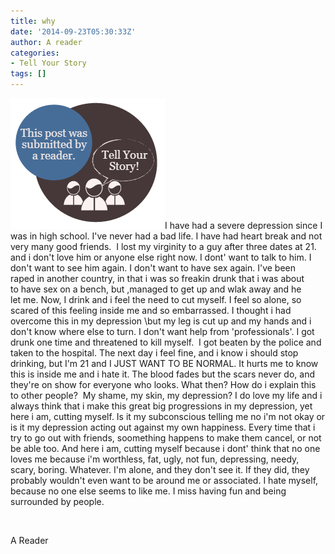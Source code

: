 ```yaml
---
title: why
date: '2014-09-23T05:30:33Z'
author: A reader
categories:
- Tell Your Story
tags: []
---
```


<img class="alignleft size-full wp-image-1519" src="/images/tell-your-story.png" alt="This post was submitted by a reader." width="247" height="209" />I have had a severe depression since I was in high school. I've never had a bad life. I have had heart break and not very many good friends.  I lost my virginity to a guy after three dates at 21. and i don't love him or anyone else right now. I dont' want to talk to him. I don't want to see him again. I don't want to have sex again. I've been raped in another country, in that i was so freakin drunk that i was about to have sex on a bench, but ,managed to get up and wlak away and he let me. Now, I drink and i feel the need to cut myself. I feel so alone, so scared of this feeling inside me and so embarrassed. I thought i had overcome this in my depression \but my leg is cut up and my hands and i don't know where else to turn. I don't want help from 'professionals'. I got drunk one time and threatened to kill myself.  I got beaten by the police and taken to the hospital. The next day i feel fine, and i know i should stop drinking, but I'm 21 and I JUST WANT TO BE NORMAL. It hurts me to know this is inside me and i hate it. The blood fades but the scars never do, and they're on show for everyone who looks. What then? How do i explain this to other people?  My shame, my skin, my depression? I do love my life and i always think that i make this great big progressions in my depression, yet here i am, cutting myself. Is it my subconscious telling me no i'm not okay or is it my depression acting out against my own happiness. Every time that i try to go out with friends, soomething happens to make them cancel, or not be able too. And here i am, cutting myself because i dont' think that no one loves me because i'm worthless, fat, ugly, not fun, depressing, needy, scary, boring. Whatever. I'm alone, and they don't see it. If they did, they probably wouldn't even want to be around me or associated. I hate myself, because no one else seems to like me. I miss having fun and being surrounded by people.

&nbsp;

A Reader